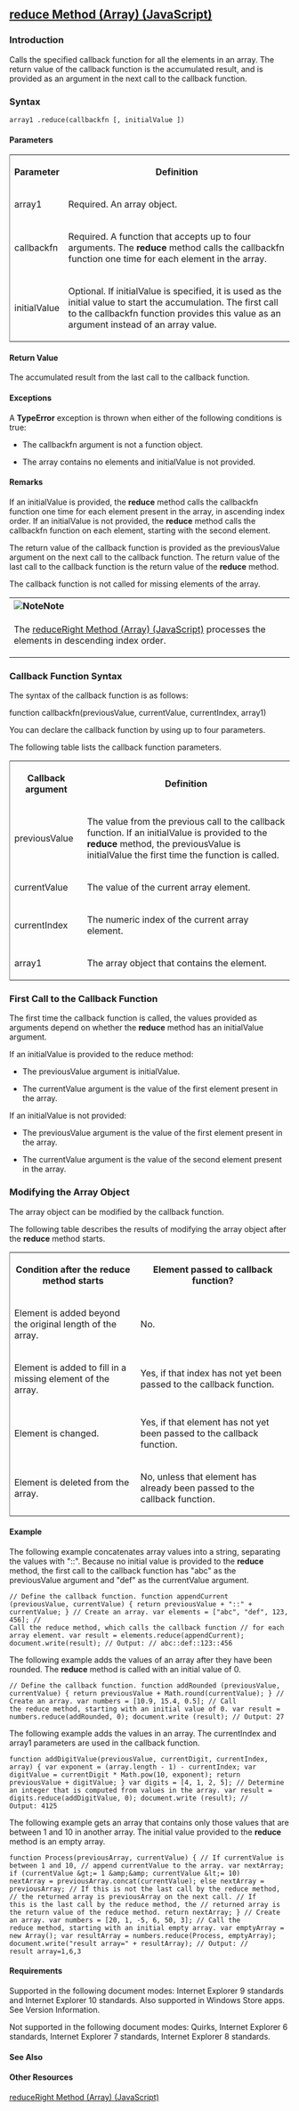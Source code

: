## [reduce Method (Array) (JavaScript)](reduce-Method__Array.html)

### Introduction 

 Calls the specified callback function for all the elements in an array. The return value of the callback function is the accumulated result, and is provided as an argument in the next call to the
callback function.

### Syntax 

```
array1 .reduce(callbackfn [, initialValue ])
```

#### Parameters 

<div id="parametersSection" class="section" name="collapseableSection" style="">
  <div class="caption"></div>
  <div class="tableSection">
    <table width="50%" cellspacing="2" cellpadding="5" frame="lhs">
      <tr>
        <th>
          <p xmlns:util="util">
            Parameter
          </p>
        </th>
        <th>
          <p xmlns:util="util">
            Definition
          </p>
        </th>
      </tr>
      <tr>
        <td>
          <p xmlns:util="util">
            <span class="parameter" sdata="paramReference">array1</span>
          </p>
        </td>
        <td>
          <p xmlns:util="util">
            Required. An array object.
          </p>
        </td>
      </tr>
      <tr>
        <td>
          <p xmlns:util="util">
            <span class="parameter" sdata="paramReference">callbackfn</span>
          </p>
        </td>
        <td>
          <p xmlns:util="util">
            Required. A function that accepts up to four arguments. The <b>reduce</b> method calls the <span class="parameter" sdata="paramReference">callbackfn</span> function one time for each
            element in the array.
          </p>
        </td>
      </tr>
      <tr>
        <td>
          <p xmlns:util="util">
            <span class="parameter" sdata="paramReference">initialValue</span>
          </p>
        </td>
        <td>
          <p xmlns:util="util">
            Optional. If <span class="parameter" sdata="paramReference">initialValue</span> is specified, it is used as the initial value to start the accumulation. The first call to the <span class=
            "parameter" sdata="paramReference">callbackfn</span> function provides this value as an argument instead of an array value.
          </p>
        </td>
      </tr>
    </table>
  </div>
</div>

#### Return Value 

<div id="returnValueSection" class="section" name="collapseableSection" style="">
  <p xmlns:util="util">
    The accumulated result from the last call to the callback function.
  </p>
</div>

#### Exceptions 

<div id="ddueExceptionsSection" class="section" name="collapseableSection" style="">
  <p xmlns:util="util">
    A <b>TypeError</b> exception is thrown when either of the following conditions is true:
  </p>
  <ul xmlns:util="util">
    <li>
      <p>
        The <span class="parameter" sdata="paramReference">callbackfn</span> argument is not a function object.
      </p>
    </li>
    <li>
      <p>
        The array contains no elements and <span class="parameter" sdata="paramReference">initialValue</span> is not provided.
      </p>
    </li>
  </ul>
</div>

#### Remarks 

<div id="languageReferenceRemarksSection" class="section" name="collapseableSection" style="">
  <p xmlns:util="util">
    If an <span class="parameter" sdata="paramReference">initialValue</span> is provided, the <b>reduce</b> method calls the <span class="parameter" sdata="paramReference">callbackfn</span> function
    one time for each element present in the array, in ascending index order. If an <span class="parameter" sdata="paramReference">initialValue</span> is not provided, the <b>reduce</b> method calls
    the <span class="parameter" sdata="paramReference">callbackfn</span> function on each element, starting with the second element.
  </p>
  <p xmlns:util="util">
    The return value of the callback function is provided as the <span class="parameter" sdata="paramReference">previousValue</span> argument on the next call to the callback function. The return
    value of the last call to the callback function is the return value of the <b>reduce</b> method.
  </p>
  <p xmlns:util="util">
    The callback function is not called for missing elements of the array.
  </p>
  <div class="alert">
    <table width="100%" cellspacing="0" cellpadding="0">
      <tr>
        <th align="left">
          <img class="note" alt="Note" title="Note" src="../icons/alert_note.gif" /><b>Note</b>
        </th>
      </tr>
      <tr>
        <td>
          <p xmlns:util="util">
            The <span sdata="link"><a href="85963761-da11-407c-8bce-278c930e61bd.htm">reduceRight Method (Array) (JavaScript)</a></span> processes the elements in descending index order.
          </p>
        </td>
      </tr>
    </table>
  </div>
  <h3 class="subHeading">
    Callback Function Syntax
  </h3>
  <div class="subsection">
    <p xmlns:util="util">
      The syntax of the callback function is as follows:
    </p>
    <p xmlns:util="util">
      <span class="code">function callbackfn(previousValue, currentValue, currentIndex, array1)</span>
    </p>
    <p xmlns:util="util">
      You can declare the callback function by using up to four parameters.
    </p>
    <p xmlns:util="util">
      The following table lists the callback function parameters.
    </p>
    <div class="caption"></div>
    <div class="tableSection">
      <table width="50%" cellspacing="2" cellpadding="5" frame="lhs">
        <tr>
          <th>
            <p xmlns:util="util">
              Callback argument
            </p>
          </th>
          <th>
            <p xmlns:util="util">
              Definition
            </p>
          </th>
        </tr>
        <tr>
          <td>
            <p xmlns:util="util">
              <span class="parameter" sdata="paramReference">previousValue</span>
            </p>
          </td>
          <td>
            <p xmlns:util="util">
              The value from the previous call to the callback function. If an <span class="parameter" sdata="paramReference">initialValue</span> is provided to the <b>reduce</b> method, the
              <span class="parameter" sdata="paramReference">previousValue</span> is <span class="parameter" sdata="paramReference">initialValue</span> the first time the function is called.
            </p>
          </td>
        </tr>
        <tr>
          <td>
            <p xmlns:util="util">
              <span class="parameter" sdata="paramReference">currentValue</span>
            </p>
          </td>
          <td>
            <p xmlns:util="util">
              The value of the current array element.
            </p>
          </td>
        </tr>
        <tr>
          <td>
            <p xmlns:util="util">
              <span class="parameter" sdata="paramReference">currentIndex</span>
            </p>
          </td>
          <td>
            <p xmlns:util="util">
              The numeric index of the current array element.
            </p>
          </td>
        </tr>
        <tr>
          <td>
            <p xmlns:util="util">
              <span class="parameter" sdata="paramReference">array1</span>
            </p>
          </td>
          <td>
            <p xmlns:util="util">
              The array object that contains the element.
            </p>
          </td>
        </tr>
      </table>
    </div>
  </div>
  <h3 class="subHeading">
    First Call to the Callback Function
  </h3>
  <div class="subsection">
    <p xmlns:util="util">
      The first time the callback function is called, the values provided as arguments depend on whether the <b>reduce</b> method has an <span class="parameter" sdata=
      "paramReference">initialValue</span> argument.
    </p>
    <p xmlns:util="util">
      If an <span class="parameter" sdata="paramReference">initialValue</span> is provided to the reduce method:
    </p>
    <ul xmlns:util="util">
      <li>
        <p>
          The <span class="parameter" sdata="paramReference">previousValue</span> argument is <span class="parameter" sdata="paramReference">initialValue</span>.
        </p>
      </li>
      <li>
        <p>
          The <span class="parameter" sdata="paramReference">currentValue</span> argument is the value of the first element present in the array.
        </p>
      </li>
    </ul>
    <p xmlns:util="util">
      If an <span class="parameter" sdata="paramReference">initialValue</span> is not provided:
    </p>
    <ul xmlns:util="util">
      <li>
        <p>
          The <span class="parameter" sdata="paramReference">previousValue</span> argument is the value of the first element present in the array.
        </p>
      </li>
      <li>
        <p>
          The <span class="parameter" sdata="paramReference">currentValue</span> argument is the value of the second element present in the array.
        </p>
      </li>
    </ul>
  </div>
  <h3 class="subHeading">
    Modifying the Array Object
  </h3>
  <div class="subsection">
    <p xmlns:util="util">
      The array object can be modified by the callback function.
    </p>
    <p xmlns:util="util">
      The following table describes the results of modifying the array object after the <b>reduce</b> method starts.
    </p>
    <div class="caption"></div>
    <div class="tableSection">
      <table width="50%" cellspacing="2" cellpadding="5" frame="lhs">
        <tr>
          <th>
            <p xmlns:util="util">
              Condition after the <b>reduce</b> method starts
            </p>
          </th>
          <th>
            <p xmlns:util="util">
              Element passed to callback function?
            </p>
          </th>
        </tr>
        <tr>
          <td>
            <p xmlns:util="util">
              Element is added beyond the original length of the array.
            </p>
          </td>
          <td>
            <p xmlns:util="util">
              No.
            </p>
          </td>
        </tr>
        <tr>
          <td>
            <p xmlns:util="util">
              Element is added to fill in a missing element of the array.
            </p>
          </td>
          <td>
            <p xmlns:util="util">
              Yes, if that index has not yet been passed to the callback function.
            </p>
          </td>
        </tr>
        <tr>
          <td>
            <p xmlns:util="util">
              Element is changed.
            </p>
          </td>
          <td>
            <p xmlns:util="util">
              Yes, if that element has not yet been passed to the callback function.
            </p>
          </td>
        </tr>
        <tr>
          <td>
            <p xmlns:util="util">
              Element is deleted from the array.
            </p>
          </td>
          <td>
            <p xmlns:util="util">
              No, unless that element has already been passed to the callback function.
            </p>
          </td>
        </tr>
      </table>
    </div>
  </div>
</div>

#### Example 

<p xmlns:util="util">
  The following example concatenates array values into a string, separating the values with "::". Because no initial value is provided to the <b>reduce</b> method, the first call to the callback
  function has "abc" as the <span class="parameter" sdata="paramReference">previousValue</span> argument and "def" as the <span class="parameter" sdata="paramReference">currentValue</span> argument.
</p>

```
// Define the callback function. function appendCurrent (previousValue, currentValue) { return previousValue + "::" + currentValue; } // Create an array. var elements = ["abc", "def", 123, 456]; //
Call the reduce method, which calls the callback function // for each array element. var result = elements.reduce(appendCurrent); document.write(result); // Output: // abc::def::123::456
```

<p xmlns:util="util">
  The following example adds the values of an array after they have been rounded. The <b>reduce</b> method is called with an initial value of 0.
</p>

```
// Define the callback function. function addRounded (previousValue, currentValue) { return previousValue + Math.round(currentValue); } // Create an array. var numbers = [10.9, 15.4, 0.5]; // Call
the reduce method, starting with an initial value of 0. var result = numbers.reduce(addRounded, 0); document.write (result); // Output: 27
```

<p xmlns:util="util">
  The following example adds the values in an array. The <span class="parameter" sdata="paramReference">currentIndex</span> and <span class="parameter" sdata="paramReference">array1</span> parameters
  are used in the callback function.
</p>

```
function addDigitValue(previousValue, currentDigit, currentIndex, array) { var exponent = (array.length - 1) - currentIndex; var digitValue = currentDigit * Math.pow(10, exponent); return
previousValue + digitValue; } var digits = [4, 1, 2, 5]; // Determine an integer that is computed from values in the array. var result = digits.reduce(addDigitValue, 0); document.write (result); //
Output: 4125
```

<p xmlns:util="util">
  The following example gets an array that contains only those values that are between 1 and 10 in another array. The initial value provided to the <b>reduce</b> method is an empty array.
</p>

```
function Process(previousArray, currentValue) { // If currentValue is between 1 and 10, // append currentValue to the array. var nextArray; if (currentValue &gt;= 1 &amp;&amp; currentValue &lt;= 10)
nextArray = previousArray.concat(currentValue); else nextArray = previousArray; // If this is not the last call by the reduce method, // the returned array is previousArray on the next call. // If
this is the last call by the reduce method, the // returned array is the return value of the reduce method. return nextArray; } // Create an array. var numbers = [20, 1, -5, 6, 50, 3]; // Call the
reduce method, starting with an initial empty array. var emptyArray = new Array(); var resultArray = numbers.reduce(Process, emptyArray); document.write("result array=" + resultArray); // Output: //
result array=1,6,3
```

#### Requirements 

<div id="requirementsTitleSection" class="section" name="collapseableSection" style="">
  <p xmlns:util="util"></p>
  <p>
    Supported in the following document modes: Internet Explorer 9 standards and Internet Explorer 10 standards. Also supported in Windows Store apps. See Version Information.
  </p>
  <p>
    Not supported in the following document modes: Quirks, Internet Explorer 6 standards, Internet Explorer 7 standards, Internet Explorer 8 standards.
  </p>
</div>

#### See Also 

<div id="seeAlsoSection" class="section" name="collapseableSection" style="">
  <h4 class="subHeading">
    Other Resources
  </h4>
  <div class="seeAlsoStyle">
    <span sdata="link" xmlns:util="util"><a href="85963761-da11-407c-8bce-278c930e61bd.htm">reduceRight Method (Array) (JavaScript)</a></span>
  </div>
</div>

